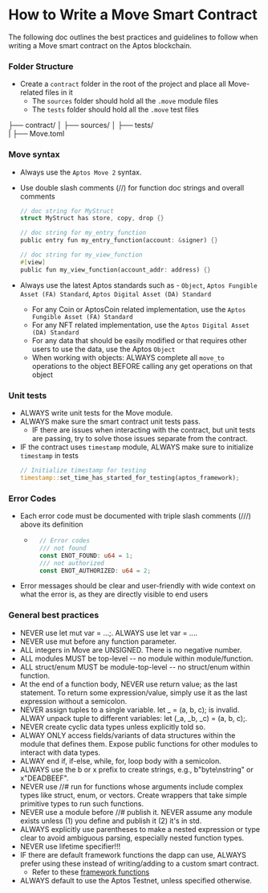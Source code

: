 # How to Write a Move Smart Contract

The following doc outlines the best practices and guidelines to follow when writing a Move smart contract on the Aptos blockchain.

### Folder Structure

- Create a `contract` folder in the root of the project and place all Move-related files in it
  - The `sources` folder should hold all the `.move` module files
  - The `tests` folder should hold all the `.move` test files

├── contract/
│ ├── sources/
│ ├── tests/  
| ├── Move.toml

### Move syntax

- Always use the `Aptos Move 2` syntax.
- Use double slash comments (//) for function doc strings and overall comments

  ```rust
  // doc string for MyStruct
  struct MyStruct has store, copy, drop {}

  // doc string for my_entry_function
  public entry fun my_entry_function(account: &signer) {}

  // doc string for my_view_function
  #[view]
  public fun my_view_function(account_addr: address) {}
  ```

- Always use the latest Aptos standards such as - `Object`, `Aptos Fungible Asset (FA) Standard`, `Aptos Digital Asset (DA) Standard`
  - For any Coin or AptosCoin related implementation, use the `Aptos Fungible Asset (FA) Standard`
  - For any NFT related implementation, use the `Aptos Digital Asset (DA) Standard`
  - For any data that should be easily modified or that requires other users to use the data, use the Aptos `Object`
  - When working with objects: ALWAYS complete all `move_to` operations to the object BEFORE calling any get operations on that object

### Unit tests

- ALWAYS write unit tests for the Move module.
- ALWAYS make sure the smart contract unit tests pass.
  - IF there are issues when interacting with the contract, but unit tests are passing, try to solve those issues separate from the contract.
- IF the contract uses `timestamp` module, ALWAYS make sure to initialize `timestamp` in tests
  ```rust
  // Initialize timestamp for testing
  timestamp::set_time_has_started_for_testing(aptos_framework);
  ```

### Error Codes

- Each error code must be documented with triple slash comments (///) above its definition
  - ```rust
      // Error codes
      /// not found
      const ENOT_FOUND: u64 = 1;
      /// not authorized
      const ENOT_AUTHORIZED: u64 = 2;
    ```
- Error messages should be clear and user-friendly with wide context on what the error is, as they are directly visible to end users

### General best practices

- NEVER use let mut var = ...;. ALWAYS use let var = ....
- NEVER use mut before any function parameter.
- ALL integers in Move are UNSIGNED. There is no negative number.
- ALL modules MUST be top-level -- no module within module/function.
- ALL struct/enum MUST be module-top-level -- no struct/enum within function.
- At the end of a function body, NEVER use return value; as the last statement. To return some expression/value, simply use it as the last expression without a semicolon.
- NEVER assign tuples to a single variable. let \_ = (a, b, c); is invalid. ALWAY unpack tuple to different variables: let (\_a, \_b, \_c) = (a, b, c);.
- NEVER create cyclic data types unless explicitly told so.
- ALWAY ONLY access fields/variants of data structures within the module that defines them. Expose public functions for other modules to interact with data types.
- ALWAY end if, if-else, while, for, loop body with a semicolon.
- ALWAYS use the b or x prefix to create strings, e.g., b"byte\nstring" or x"DEADBEEF".
- NEVER use //# run for functions whose arguments include complex types like struct, enum, or vectors. Create wrappers that take simple primitive types to run such functions.
- NEVER use a module before //# publish it. NEVER assume any module exists unless (1) you define and publish it (2) it's in std.
- ALWAYS explicitly use parentheses to make a nested expression or type clear to avoid ambiguous parsing, especially nested function types.
- NEVER use lifetime specifier!!!
- IF there are default framework functions the dapp can use, ALWAYS prefer using these instead of writing/adding to a custom smart contract.
  - Refer to these [framework functions](https://github.com/aptos-labs/aptos-core/tree/main/aptos-move/framework/aptos-framework/sources)
- ALWAYS default to use the Aptos Testnet, unless specified otherwise.

